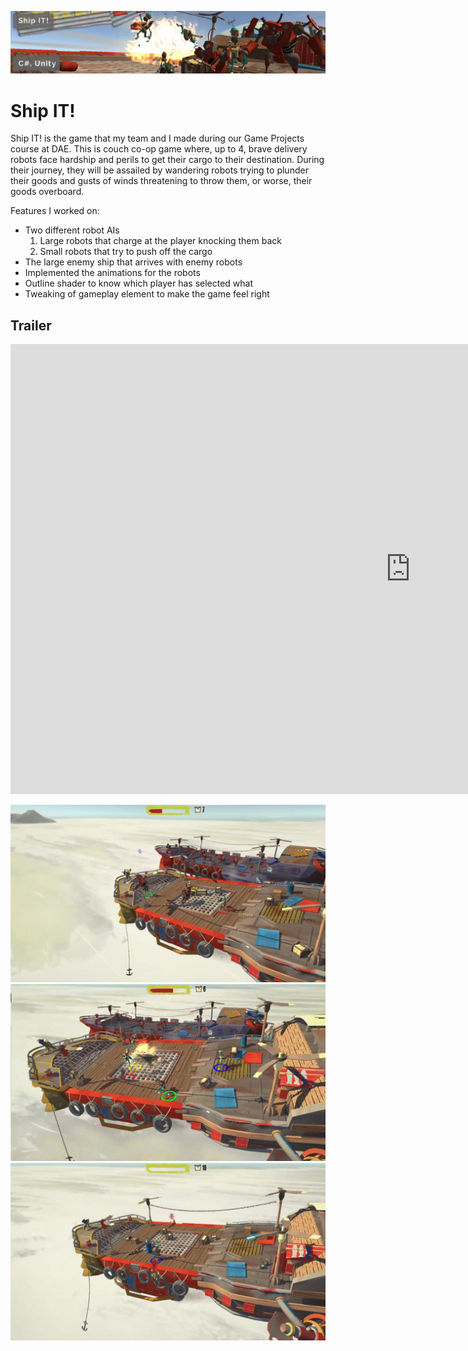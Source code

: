 ![ShipIT!](../banners/ShipIT.png)
# Ship IT!
Ship IT! is the game that my team and I made during our Game Projects course at DAE. This is couch co-op game where, up to 4, brave delivery robots face hardship and perils to get their cargo to their destination. During their journey, they will be assailed by wandering robots trying to plunder their goods and gusts of winds threatening to throw them, or worse, their goods overboard.

Features I worked on:
  - Two different robot AIs
    1. Large robots that charge at the player knocking them back
    2. Small robots that try to push off the cargo
  - The large enemy ship that arrives with enemy robots
  - Implemented the animations for the robots
  - Outline shader to know which player has selected what
  - Tweaking of gameplay element to make the game feel right

## Trailer
<iframe width="1280" height="720" src="https://www.youtube.com/embed/NakeC8UaCZ4" frameborder="0" allow="accelerometer; autoplay; clipboard-write; encrypted-media; gyroscope; picture-in-picture" allowfullscreen></iframe>

![Ship IT! - Gameplay image 1](images/ShipIT_Image1.jpg)
![Ship IT! - Gameplay image 2](images/ShipIT_Image2.jpg)
![Ship IT! - Gameplay image 3](images/ShipIT_Image3.jpg)
